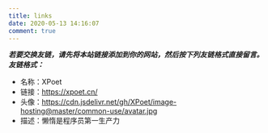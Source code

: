 ```yaml
---
title: links
date: 2020-05-13 14:16:07
comment: true
---
```


**_若要交换友链，请先将本站链接添加到你的网站，然后按下列友链格式直接留言。_**
**_友链格式：_**

- 名称：XPoet
- 链接：https://xpoet.cn/
- 头像：https://cdn.jsdelivr.net/gh/XPoet/image-hosting@master/common-use/avatar.jpg
- 描述：懒惰是程序员第一生产力
